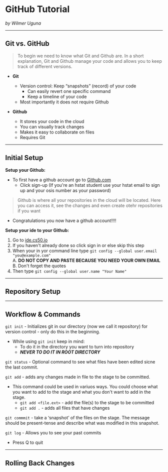 # GitHub Tutorial

_by Wilmer Uguna_

---
## Git vs. GitHub

> To begin we need to know what Git and Github are.
In a short explanation, Git and Github manage your code and allows you to keep track of different versions.

* **Git**
    * Version control: Keep “snapshots” (record) of your code 
        * Can easily revert one specific   command 
        * Keep a timeline of your code 
    * Most importantly it does not require Github

* **Github**
    * It stores your code in the cloud
    * You can visually track changes
    * Makes it easy to collaborate on files
    * Requires Git 

---
## Initial Setup

**Setup your Github:**
* To first have a github account go to  [Github.com](https://github.com/)  
    * Click sign-up (If you're an hstat student use your hstat email to sign up and your osis number as your password)
> Github is where all your repositories in the cloud will be located. Here you can access it, see the changes and even create otehr repositories if you want
* Congratulations you now have a github account!!!!   

**Setup your ide to your Github:**
1. Go to [ide.cs50.io](http://ide.cs50.io/)  
2. If you haven't already done so click sign in or else skip this step
3. When your in yor command line type `git config --global user.email "you@example.com"`  
    A. **DO NOT COPY AND PASTE BECAUSE YOU NEED YOUR OWN EMAIL**  
    B.  Don't forget the quotes
4. Then type ``git config --global user.name "Your Name"``


---
## Repository Setup



---
## Workflow & Commands

`git init` - Initializes git in our directory (now we call it repository) for version control - only do this in the beginning.  
* While using `git init` keep in mind:
    * To do it in the directory you want to turn into repository 
    * **_NEVER TO DO IT IN ROOT DIRECTORY_**


`git status`  -  Optional command to see what files have been edited sicne the last commit.

`git add`  -  adds any changes made in file to the stage to be committed.  
* This command could be used in variuos ways. You could choose what you want to add to the stage and what you don't want to add in the stage.
    * `git add <file.ext>`  -  add the file(s) to the stage to be committed  
    * `git add .`  -  adds all files that have changes  
    

`git commmit`  -  take a ‘snapshot’ of the files on the stage.  The message should be present-tense and describe what was modified in this snapshot.  

`git log` -  Allows you to see your past commits
* Press Q to quit 

---
## Rolling Back Changes